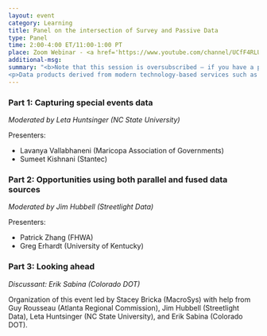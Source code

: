 ```yaml
---
layout: event
category: Learning
title: Panel on the intersection of Survey and Passive Data
type: Panel
time: 2:00-4:00 ET/11:00-1:00 PT
place: Zoom Webinar - <a href='https://www.youtube.com/channel/UCfF4RLUrg0vsZtoBUUFzkxA'>YouTube Live Stream</a>
additional-msg:
summary: "<b>Note that this session is oversubscribed – if you have a problem joining on zoom, please join the YouTube live stream.</b>
<p>Data products derived from modern technology-based services such as GPS, LBS, and others offer new data dimensions, different coverages, and refined temporal resolutions. While these new data products have enabled new ways of extracting information, they also add value to the more traditional data sources such as surveys and traffic counts. Identifying how modeling and planning activities that have been built upon the traditional data sources could be strengthened by leveraging both the traditional and emerging data sources require new thinking and exploration. This session explores such opportunities through a combination of presentations and focused discussions on where and how to leverage both data streams to strengthen transportation outcomes."
---
```


### Part 1: Capturing special events data

_Moderated by Leta Huntsinger (NC State University)_

Presenters:

- Lavanya Vallabhaneni (Maricopa Association of Governments)
- Sumeet Kishnani (Stantec)

### Part 2: Opportunities using both parallel and fused data sources

_Moderated by Jim Hubbell (Streetlight Data)_

Presenters:

- Patrick Zhang (FHWA)
- Greg Erhardt (University of Kentucky)

### Part 3: Looking ahead

_Discussant: Erik Sabina (Colorado DOT)_

Organization of this event led by Stacey Bricka (MacroSys) with help from Guy Rousseau (Atlanta Regional Commission), Jim Hubbell (Streetlight Data), Leta Huntsinger (NC State University), and Erik Sabina (Colorado DOT).
